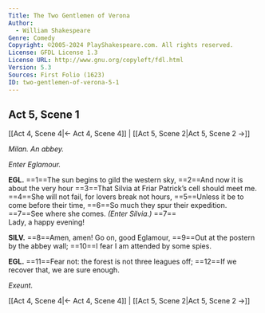 ```yaml
---
Title: The Two Gentlemen of Verona
Author: 
  - William Shakespeare
Genre: Comedy
Copyright: ©2005-2024 PlayShakespeare.com. All rights reserved.
License: GFDL License 1.3
License URL: http://www.gnu.org/copyleft/fdl.html
Version: 5.3
Sources: First Folio (1623)
ID: two-gentlemen-of-verona-5-1
---
```


## Act 5, Scene 1
[[Act 4, Scene 4|← Act 4, Scene 4]] | [[Act 5, Scene 2|Act 5, Scene 2 →]]

*Milan. An abbey.*

*Enter Eglamour.*

**EGL.**
==1==The sun begins to gild the western sky,
==2==And now it is about the very hour
==3==That Silvia at Friar Patrick’s cell should meet me.
==4==She will not fail, for lovers break not hours,
==5==Unless it be to come before their time,
==6==So much they spur their expedition.
==7==See where she comes.
*(Enter Silvia.)*
==7==           Lady, a happy evening!

**SILV.**
==8==Amen, amen! Go on, good Eglamour,
==9==Out at the postern by the abbey wall;
==10==I fear I am attended by some spies.

**EGL.**
==11==Fear not: the forest is not three leagues off;
==12==If we recover that, we are sure enough.

*Exeunt.*

[[Act 4, Scene 4|← Act 4, Scene 4]] | [[Act 5, Scene 2|Act 5, Scene 2 →]]